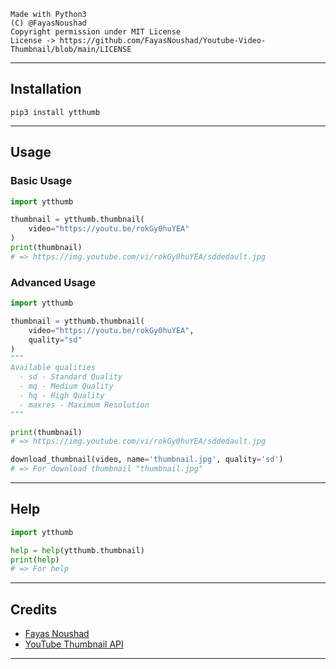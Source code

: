 ```
Made with Python3
(C) @FayasNoushad
Copyright permission under MIT License
License -> https://github.com/FayasNoushad/Youtube-Video-Thumbnail/blob/main/LICENSE
```

---

## Installation

```
pip3 install ytthumb
```

---

## Usage

### Basic Usage

```python
import ytthumb

thumbnail = ytthumb.thumbnail(
    video="https://youtu.be/rokGy0huYEA"
)
print(thumbnail)
# => https://img.youtube.com/vi/rokGy0huYEA/sddedault.jpg
```

### Advanced Usage

```python
import ytthumb

thumbnail = ytthumb.thumbnail(
    video="https://youtu.be/rokGy0huYEA",
    quality="sd"
)
"""
Available qualities
  - sd - Standard Quality
  - mq - Medium Quality
  - hq - High Quality
  - maxres - Maximum Resolution
"""

print(thumbnail)
# => https://img.youtube.com/vi/rokGy0huYEA/sddedault.jpg

download_thumbnail(video, name='thumbnail.jpg', quality='sd')
# => For download thumbnail "thumbnail.jpg"
```

---

## Help

```python
import ytthumb

help = help(ytthumb.thumbnail)
print(help)
# => For help
```

---

## Credits

- [Fayas Noushad](https://github.com/FayasNoushad)
- [YouTube Thumbnail API](https://img.youtube.com)

---
